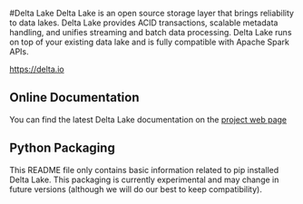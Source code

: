 #Delta Lake
Delta Lake is an open source storage layer that brings reliability to data lakes. Delta Lake provides ACID transactions, scalable metadata handling, and unifies streaming and batch data processing. Delta Lake runs on top of your existing data lake and is fully compatible with Apache Spark APIs.

<https://delta.io>

## Online Documentation

You can find the latest Delta Lake documentation on the [project web page](https://docs.delta.io/latest/delta-intro.html)

## Python Packaging

This README file only contains basic information related to pip installed Delta Lake.
This packaging is currently experimental and may change in future versions (although we will do our best to keep compatibility).

